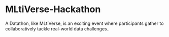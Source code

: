 # MLtiVerse-Hackathon
A Datathon, like MLtiVerse, is an exciting event where participants gather to collaboratively tackle real-world data challenges..
